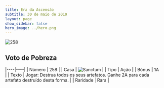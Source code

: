 ```yaml
---
title: Era da Ascensão
subtitle: 30 de maio de 2019
layout: page
show_sidebar: false
hero_image: ../hero.png
---
```


![258](https://cdn.keyforgegame.com/media/card_front/pt/435_258_JX7MJHXHPW46_pt.png)

## Voto de Pobreza

|----|----|
| Número | 258 |
| Casa | ![Sanctum](https://archonarcana.com/images/thumb/c/c7/Sanctum.png/22px-Sanctum.png "Santuário") |
| Tipo | Ação |
| Bônus | 1A |
| Texto | Jogar: Destrua todos os seus artefatos. Ganhe 2A para cada artefato destruído desta forma. |
| Raridade | Rara |
